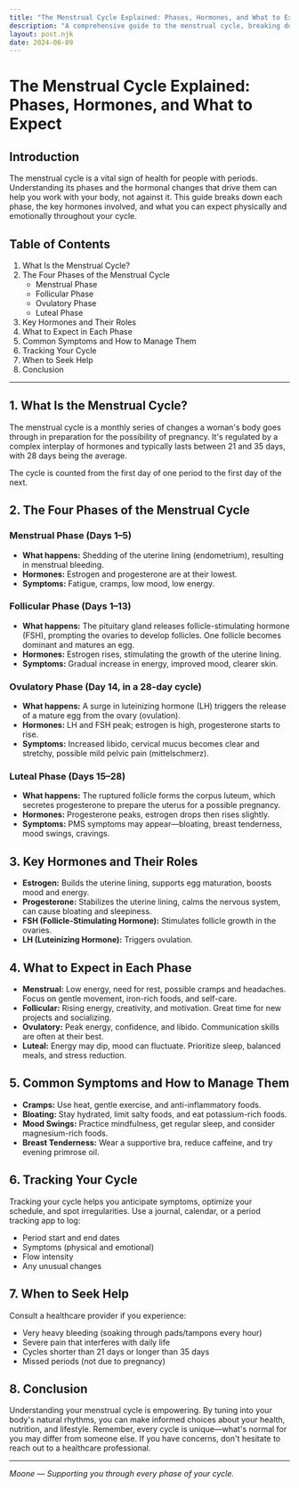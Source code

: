 ```yaml
---
title: "The Menstrual Cycle Explained: Phases, Hormones, and What to Expect"
description: "A comprehensive guide to the menstrual cycle, breaking down each phase, the hormones involved, and what to expect physically and emotionally throughout the month."
layout: post.njk
date: 2024-06-09
---
```


# The Menstrual Cycle Explained: Phases, Hormones, and What to Expect

## Introduction

The menstrual cycle is a vital sign of health for people with periods. Understanding its phases and the hormonal changes that drive them can help you work with your body, not against it. This guide breaks down each phase, the key hormones involved, and what you can expect physically and emotionally throughout your cycle.

## Table of Contents
1. What Is the Menstrual Cycle?
2. The Four Phases of the Menstrual Cycle
    - Menstrual Phase
    - Follicular Phase
    - Ovulatory Phase
    - Luteal Phase
3. Key Hormones and Their Roles
4. What to Expect in Each Phase
5. Common Symptoms and How to Manage Them
6. Tracking Your Cycle
7. When to Seek Help
8. Conclusion

---

## 1. What Is the Menstrual Cycle?

The menstrual cycle is a monthly series of changes a woman's body goes through in preparation for the possibility of pregnancy. It's regulated by a complex interplay of hormones and typically lasts between 21 and 35 days, with 28 days being the average.

The cycle is counted from the first day of one period to the first day of the next.

## 2. The Four Phases of the Menstrual Cycle

### Menstrual Phase (Days 1–5)
- **What happens:** Shedding of the uterine lining (endometrium), resulting in menstrual bleeding.
- **Hormones:** Estrogen and progesterone are at their lowest.
- **Symptoms:** Fatigue, cramps, low mood, low energy.

### Follicular Phase (Days 1–13)
- **What happens:** The pituitary gland releases follicle-stimulating hormone (FSH), prompting the ovaries to develop follicles. One follicle becomes dominant and matures an egg.
- **Hormones:** Estrogen rises, stimulating the growth of the uterine lining.
- **Symptoms:** Gradual increase in energy, improved mood, clearer skin.

### Ovulatory Phase (Day 14, in a 28-day cycle)
- **What happens:** A surge in luteinizing hormone (LH) triggers the release of a mature egg from the ovary (ovulation).
- **Hormones:** LH and FSH peak; estrogen is high, progesterone starts to rise.
- **Symptoms:** Increased libido, cervical mucus becomes clear and stretchy, possible mild pelvic pain (mittelschmerz).

### Luteal Phase (Days 15–28)
- **What happens:** The ruptured follicle forms the corpus luteum, which secretes progesterone to prepare the uterus for a possible pregnancy.
- **Hormones:** Progesterone peaks, estrogen drops then rises slightly.
- **Symptoms:** PMS symptoms may appear—bloating, breast tenderness, mood swings, cravings.

## 3. Key Hormones and Their Roles

- **Estrogen:** Builds the uterine lining, supports egg maturation, boosts mood and energy.
- **Progesterone:** Stabilizes the uterine lining, calms the nervous system, can cause bloating and sleepiness.
- **FSH (Follicle-Stimulating Hormone):** Stimulates follicle growth in the ovaries.
- **LH (Luteinizing Hormone):** Triggers ovulation.

## 4. What to Expect in Each Phase

- **Menstrual:** Low energy, need for rest, possible cramps and headaches. Focus on gentle movement, iron-rich foods, and self-care.
- **Follicular:** Rising energy, creativity, and motivation. Great time for new projects and socializing.
- **Ovulatory:** Peak energy, confidence, and libido. Communication skills are often at their best.
- **Luteal:** Energy may dip, mood can fluctuate. Prioritize sleep, balanced meals, and stress reduction.

## 5. Common Symptoms and How to Manage Them

- **Cramps:** Use heat, gentle exercise, and anti-inflammatory foods.
- **Bloating:** Stay hydrated, limit salty foods, and eat potassium-rich foods.
- **Mood Swings:** Practice mindfulness, get regular sleep, and consider magnesium-rich foods.
- **Breast Tenderness:** Wear a supportive bra, reduce caffeine, and try evening primrose oil.

## 6. Tracking Your Cycle

Tracking your cycle helps you anticipate symptoms, optimize your schedule, and spot irregularities. Use a journal, calendar, or a period tracking app to log:
- Period start and end dates
- Symptoms (physical and emotional)
- Flow intensity
- Any unusual changes

## 7. When to Seek Help

Consult a healthcare provider if you experience:
- Very heavy bleeding (soaking through pads/tampons every hour)
- Severe pain that interferes with daily life
- Cycles shorter than 21 days or longer than 35 days
- Missed periods (not due to pregnancy)

## 8. Conclusion

Understanding your menstrual cycle is empowering. By tuning into your body's natural rhythms, you can make informed choices about your health, nutrition, and lifestyle. Remember, every cycle is unique—what's normal for you may differ from someone else. If you have concerns, don't hesitate to reach out to a healthcare professional.

---

*Moone — Supporting you through every phase of your cycle.* 